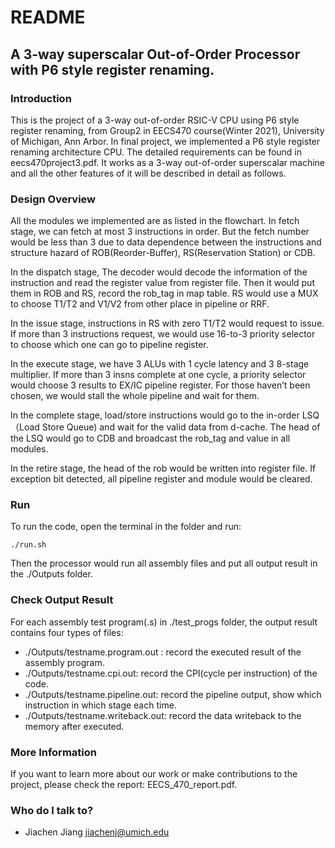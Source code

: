 # README #


## A 3-way superscalar Out-of-Order Processor with P6 style register renaming. ##

### Introduction ###

This is the project of a 3-way out-of-order RSIC-V CPU using P6 style register renaming, from Group2 in EECS470 course(Winter 2021), University of Michigan, Ann Arbor. In final project, we implemented a P6 style register renaming architecture CPU. The detailed requirements can be found in eecs470project3.pdf. It works as a 3-way out-of-order superscalar machine and all the other features of it will be described in detail as follows. 

### Design Overview ###
All the modules we implemented are as listed in the flowchart. In fetch stage, we can fetch at most 3 instructions in order. But the fetch number would be less than 3 due to data dependence between the instructions and structure hazard of ROB(Reorder-Buffer), RS(Reservation Station) or CDB.

In the dispatch stage, The decoder would decode the information of the instruction and read the register value from register file. Then it would put them in ROB and RS, record the rob_tag in map table. RS would use a MUX to choose T1/T2 and V1/V2 from other place in pipeline or RRF.

In the issue stage, instructions in RS with zero T1/T2 would request to issue. If more than 3 instructions request, we would use 16-to-3 priority selector to choose which one can go to pipeline register.

In the execute stage, we have 3 ALUs with 1 cycle latency and 3 8-stage multiplier. If more than 3 insns complete at one cycle, a priority selector would choose 3 results to EX/IC pipeline register. For those haven’t been chosen, we would stall the whole pipeline and wait for them.

In the complete stage, load/store instructions would go to the in-order LSQ（Load Store Queue) and wait for the valid data from d-cache. The head of the LSQ would go to CDB and broadcast the rob_tag and value in all modules.

In the retire stage, the head of the rob would be written into register file. If exception bit detected, all pipeline register and module would be cleared.

### Run ###
To run the code, open the terminal in the folder and run:
```
./run.sh
```
Then the processor would run all assembly files and put all output result in the ./Outputs folder.

### Check Output Result ###
For each assembly test program(.s) in ./test_progs folder, the output result contains four types of files:

* ./Outputs/testname.program.out : record the executed result of the assembly program.
* ./Outputs/testname.cpi.out: record the CPI(cycle per instruction) of the code.
* ./Outputs/testname.pipeline.out: record the pipeline output, show which instruction in which stage each time.
* ./Outputs/testname.writeback.out: record the data writeback to the memory after executed.

### More Information ###

If you want to learn more about our work or make contributions to the project, please check the report: EECS_470_report.pdf.

### Who do I talk to? ###

* Jiachen Jiang jiachenj@umich.edu
